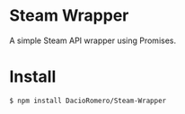 # Steam Wrapper

A simple Steam API wrapper using Promises.

# Install

```sh
$ npm install DacioRomero/Steam-Wrapper
```
